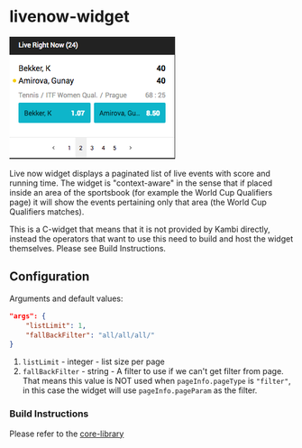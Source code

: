 # livenow-widget

![](https://github.com/kambi-sportsbook-widgets/livenow-widget/blob/master/screenshot.png?raw=true)

Live now widget displays a paginated list of live events with score and running time. The widget is "context-aware" in the sense that if placed inside an area of the sportsbook (for example the World Cup Qualifiers page) it will show the events pertaining only that area (the World Cup Qualifiers matches).

This is a C-widget that means that it is not provided by Kambi directly, instead the operators that want to use this need to build and host the widget themselves. Please see Build Instructions.

## Configuration

Arguments and default values:
```json
"args": {
    "listLimit": 1,
    "fallBackFilter": "all/all/all/"
}
```

1. `listLimit` - integer - list size per page
2. `fallBackFilter` - string - A filter to use if we can't get filter from page. That means this value is NOT used when `pageInfo.pageType` is `"filter"`, in this case the widget will use `pageInfo.pageParam` as the filter.

### Build Instructions

Please refer to the [core-library](https://github.com/kambi-sportsbook-widgets/widget-core-library)
